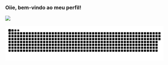 ### Oiie, bem-vindo ao meu perfil!

<div>
  <a href="https://github.com/GabrielaAmbos">
  <img height="300em" src="https://github-readme-stats.vercel.app/api/top-langs/?username=GabrielaAmbos&layout=compact&langs_count=16&theme=dracula"/>
</div>

<div>

![Snake animation](https://github.com/GabrielaAmbos/GabrielaAmbos/blob/output/github-contribution-grid-snake.svg)

</div>